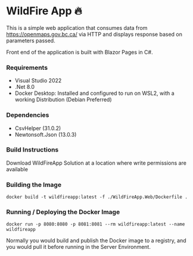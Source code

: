 ﻿# WildFire App 🔥

This is a simple web application that consumes data from https://openmaps.gov.bc.ca/
via HTTP and displays response based on parameters passed.

Front end of the application is built with Blazor Pages in C#.

### Requirements

- Visual Studio 2022
- .Net 8.0
- Docker Desktop: Installed and configured to run on WSL2, with a working Distribution (Debian Preferred)

### Dependencies

- CsvHelper (31.0.2)
- Newtonsoft.Json (13.0.3)

### Build Instructions

Download WildFireApp Solution at a location where
write permissions are available

### Building the Image

```shell
docker build -t wildfireapp:latest -f ./WildFireApp.Web/Dockerfile .
```

### Running / Deploying the Docker Image

```shell
docker run -p 8080:8080 -p 8081:8081 --rm wildfireapp:latest --name wildfireapp
```

Normally you would build and publish the Docker image to
a registry, and you would pull it before running in the Server
Environment.
